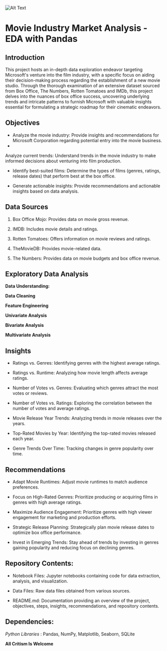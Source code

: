 ![Alt Text](https://variety.com/wp-content/uploads/2017/03/movie-business-consumer-demand.jpg?w=1000&h=562&crop=1&resize=681%2C383)
# Movie Industry Market Analysis - EDA with Pandas

## Introduction

This project hosts an in-depth data exploration endeavor targeting Microsoft's venture into the film industry, with a specific focus on aiding their decision-making process regarding the establishment of a new movie studio. Through the thorough examination of an extensive dataset sourced from Box Office, The Numbers, Rotten Tomatoes and IMDb, this project delves into the nuances of box office success, uncovering underlying trends and intricate patterns to furnish Microsoft with valuable insights essential for formulating a strategic roadmap for their cinematic endeavors.

## Objectives

* Analyze the movie industry: Provide insights and recommendations for Microsoft Corporation regarding potential entry into the movie business.
* 
Analyze current trends: Understand trends in the movie industry to make informed decisions about venturing into film production.

* Identify best-suited films: Determine the types of films (genres, ratings, release dates) that perform best at the box office.

* Generate actionable insights: Provide recommendations and actionable insights based on data analysis.

## Data Sources

1. Box Office Mojo: Provides data on movie gross revenue.

2. IMDB: Includes movie details and ratings.

3. Rotten Tomatoes: Offers information on movie reviews and ratings.

4. TheMovieDB: Provides movie-related data.

5. The Numbers: Provides data on movie budgets and box office revenue.

## Exploratory Data Analysis

**Data Understanding:**

**Data Cleaning**

**Feature Engineering**

**Univariate Analysis**

**Bivariate Analysis**

**Multivariate Analysis**

## Insights
* Ratings vs. Genres: Identifying genres with the highest average ratings.

* Ratings vs. Runtime: Analyzing how movie length affects average ratings.

* Number of Votes vs. Genres: Evaluating which genres attract the most votes or reviews.

* Number of Votes vs. Ratings: Exploring the correlation between the number of votes and average ratings.

* Movie Release Year Trends: Analyzing trends in movie releases over the years.

* Top-Rated Movies by Year: Identifying the top-rated movies released each year.

* Genre Trends Over Time: Tracking changes in genre popularity over time.

## Recommendations

* Adapt Movie Runtimes: Adjust movie runtimes to match audience preferences.

* Focus on High-Rated Genres: Prioritize producing or acquiring films in genres with high average ratings.

* Maximize Audience Engagement: Prioritize genres with high viewer engagement for marketing and production efforts.
* Strategic Release Planning: Strategically plan movie release dates to optimize box office performance.
* Invest in Emerging Trends: Stay ahead of trends by investing in genres gaining popularity and reducing focus on declining genres.

## Repository Contents:
* Notebook Files: Jupyter notebooks containing code for data extraction, analysis, and visualization.

* Data Files: Raw data files obtained from various sources.
* README.md: Documentation providing an overview of the project, objectives, steps, insights, recommendations, and repository contents.

## Dependencies:

_Python Libraries_ : Pandas, NumPy, Matplotlib, Seaborn, SQLite

**All Critism Is Welcome**
